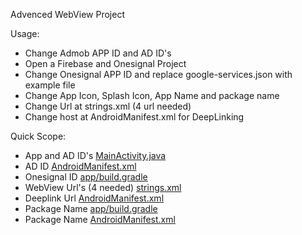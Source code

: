 Advenced WebView Project

Usage:
- Change Admob APP ID and AD ID's
- Open a Firebase and Onesignal Project
- Change Onesignal APP ID and replace google-services.json with example file
- Change App Icon, Splash Icon, App Name and package name
- Change Url at strings.xml (4 url needed)
- Change host at AndroidManifest.xml for DeepLinking


Quick Scope:
- App and AD ID's [MainActivity.java](https://github.com/induiduel/webtemp/blob/3609d9f9d6b202016eb9259c64e2f7e39345fbcb/app/src/main/java/com/webdemo/activity/MainActivity.java#L134)
- AD ID [AndroidManifest.xml](https://github.com/induiduel/webtemp/blob/3609d9f9d6b202016eb9259c64e2f7e39345fbcb/app/src/main/AndroidManifest.xml#L47)
- Onesignal ID [app/build.gradle](https://github.com/induiduel/webtemp/blob/3609d9f9d6b202016eb9259c64e2f7e39345fbcb/app/build.gradle#L35)
- WebView Url's (4 needed) [strings.xml](https://github.com/induiduel/webtemp/blob/3609d9f9d6b202016eb9259c64e2f7e39345fbcb/app/src/main/res/values/strings.xml#L10)
- Deeplink Url [AndroidManifest.xml](https://github.com/induiduel/webtemp/blob/3609d9f9d6b202016eb9259c64e2f7e39345fbcb/app/src/main/AndroidManifest.xml#L73)
- Package Name [app/build.gradle](https://github.com/induiduel/webtemp/blob/c98eb45fb5afaf6f90e5d22a1e2c68d5bfc648c7/app/build.gradle#L41)
- Package Name [AndroidManifest.xml](https://github.com/induiduel/webtemp/blob/c98eb45fb5afaf6f90e5d22a1e2c68d5bfc648c7/app/src/main/AndroidManifest.xml#L5)
